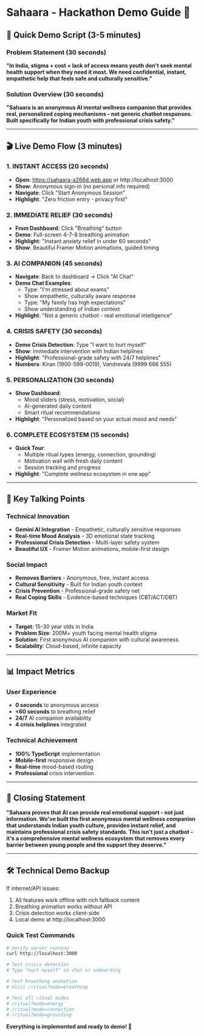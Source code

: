 # Sahaara - Hackathon Demo Guide 🎯

## 🚀 Quick Demo Script (3-5 minutes)

### Problem Statement (30 seconds)
**"In India, stigma + cost + lack of access means youth don't seek mental health support when they need it most. We need confidential, instant, empathetic help that feels safe and culturally sensitive."**

### Solution Overview (30 seconds)
**"Sahaara is an anonymous AI mental wellness companion that provides real, personalized coping mechanisms - not generic chatbot responses. Built specifically for Indian youth with professional crisis safety."**

---

## 🎬 Live Demo Flow (3 minutes)

### 1. INSTANT ACCESS (20 seconds)
- **Open**: https://sahaara-a266d.web.app or http://localhost:3000
- **Show**: Anonymous sign-in (no personal info required)
- **Navigate**: Click "Start Anonymous Session"
- **Highlight**: "Zero friction entry - privacy first"

### 2. IMMEDIATE RELIEF (30 seconds)
- **From Dashboard**: Click "Breathing" button
- **Demo**: Full-screen 4-7-8 breathing animation
- **Highlight**: "Instant anxiety relief in under 60 seconds"
- **Show**: Beautiful Framer Motion animations, guided timing

### 3. AI COMPANION (45 seconds)
- **Navigate**: Back to dashboard → Click "AI Chat"
- **Demo Chat Examples**:
  - Type: "I'm stressed about exams"
  - Show empathetic, culturally aware response
  - Type: "My family has high expectations"
  - Show understanding of Indian context
- **Highlight**: "Not a generic chatbot - real emotional intelligence"

### 4. CRISIS SAFETY (30 seconds)
- **Demo Crisis Detection**: Type "I want to hurt myself"
- **Show**: Immediate intervention with Indian helplines
- **Highlight**: "Professional-grade safety with 24/7 helplines"
- **Numbers**: Kiran (1800-599-0019), Vandrevala (9999 666 555)

### 5. PERSONALIZATION (30 seconds)
- **Show Dashboard**: 
  - Mood sliders (stress, motivation, social)
  - AI-generated daily content
  - Smart ritual recommendations
- **Highlight**: "Personalized based on your actual mood and needs"

### 6. COMPLETE ECOSYSTEM (15 seconds)
- **Quick Tour**: 
  - Multiple ritual types (energy, connection, grounding)
  - Motivation wall with fresh daily content
  - Session tracking and progress
- **Highlight**: "Complete wellness ecosystem in one app"

---

## 🎯 Key Talking Points

### Technical Innovation
- **Gemini AI Integration** - Empathetic, culturally sensitive responses
- **Real-time Mood Analysis** - 3D emotional state tracking
- **Professional Crisis Detection** - Multi-layer safety system
- **Beautiful UX** - Framer Motion animations, mobile-first design

### Social Impact
- **Removes Barriers** - Anonymous, free, instant access
- **Cultural Sensitivity** - Built for Indian youth context
- **Crisis Prevention** - Professional-grade safety net
- **Real Coping Skills** - Evidence-based techniques (CBT/ACT/DBT)

### Market Fit
- **Target**: 15-30 year olds in India
- **Problem Size**: 200M+ youth facing mental health stigma
- **Solution**: First anonymous AI companion with cultural awareness
- **Scalability**: Cloud-based, infinite capacity

---

## 📊 Impact Metrics

### User Experience
- **0 seconds** to anonymous access
- **<60 seconds** to breathing relief
- **24/7** AI companion availability
- **4 crisis helplines** integrated

### Technical Achievement
- **100% TypeScript** implementation
- **Mobile-first** responsive design
- **Real-time** mood-based routing
- **Professional** crisis intervention

---

## 🎤 Closing Statement

**"Sahaara proves that AI can provide real emotional support - not just information. We've built the first anonymous mental wellness companion that understands Indian youth culture, provides instant relief, and maintains professional crisis safety standards. This isn't just a chatbot - it's a comprehensive mental wellness ecosystem that removes every barrier between young people and the support they deserve."**

---

## 🛠️ Technical Demo Backup

If internet/API issues:
1. All features work offline with rich fallback content
2. Breathing animation works without API
3. Crisis detection works client-side
4. Local demo at http://localhost:3000

### Quick Test Commands
```bash
# Verify server running
curl http://localhost:3000

# Test crisis detection
# Type "hurt myself" in chat or onboarding

# Test breathing animation
# Visit /ritual?mode=breathing

# Test all ritual modes
# /ritual?mode=energy
# /ritual?mode=connection  
# /ritual?mode=grounding
```

**Everything is implemented and ready to demo! 🎉**
